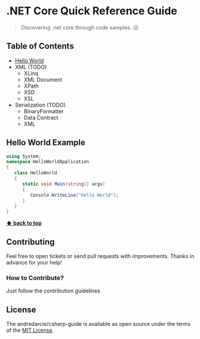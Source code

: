 # .NET Core Quick Reference Guide

> Discovering .net core through code samples. 😉

## Table of Contents
* [Hello World](#hello-world-example)
* XML (TODO)
   - XLinq
   - XML Document
   - XPath
   - XSD
   - XSL
* Serialization (TODO)
   - BinaryFormatter
   - Data Contract
   - XML

## Hello World Example

```csharp
using System;
namespace HelloWorldApplication
{
   class HelloWorld
   {
      static void Main(string[] args)
      {
         Console.WriteLine("Hello World");
      }
   }
}
```
**[⬆ back to top](#table-of-contents)**

## Contributing

Feel free to open tickets or send pull requests with improvements. Thanks in
advance for your help!

### How to Contribute?

Just follow the contribution guidelines

## License

The andredarcie/csharp-guide is available as open source under the terms of the [MIT License](http://opensource.org/licenses/MIT).
